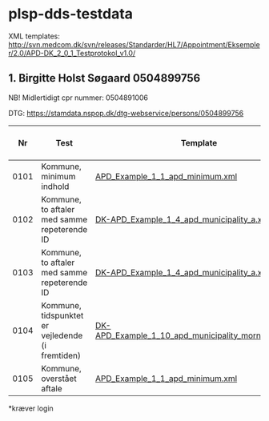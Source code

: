 # plsp-dds-testdata

XML templates: http://svn.medcom.dk/svn/releases/Standarder/HL7/Appointment/Eksempler/2.0/APD-DK_2_0_1_Testprotokol_v1.0/

##  1. Birgitte Holst Søgaard 0504899756

NB! Midlertidigt cpr nummer: 0504891006

DTG: https://stamdata.nspop.dk/dtg-webservice/persons/0504899756

| Nr | Test | Template | Dokument id | Faktisk xml | Cda viewer link* |
| --- | --- | --- |--- | --- | --- | 
| 0101 | Kommune, minimum indhold   | [APD_Example_1_1_apd_minimum.xml](http://svn.medcom.dk/svn/releases/Standarder/HL7/Appointment/Eksempler/2.0/APD-DK_2_0_1_Testprotokol_v1.0/DK-APD_Example_1_1_apd_minimum.xml) | test0101-7953-49ce-8653-cp0504891006^1.2.208.184 | [xml](./pretest_cpr_xml/101_0504890006_DK-APD_Example_1_1_apd_minimum.xml) | [Document](https://cdaviewer.medcom.dk/cdaviewer-test2/search?patientID=0504891006&uniqueID=test0101-7953-49ce-8653-cp0504891006%5e1.2.208.184) |
| 0102 | Kommune, to aftaler med samme repeterende ID | [DK-APD_Example_1_4_apd_municipality_a.xml](http://svn.medcom.dk/svn/drafts/Standarder/HL7/Appointment/Eksempler/2.0/DK-APD_Example_1_4_apd_municipality_a.xml)  |  |  |  |
| 0103 | Kommune, to aftaler med samme repeterende ID | [DK-APD_Example_1_4_apd_municipality_a.xml](http://svn.medcom.dk/svn/drafts/Standarder/HL7/Appointment/Eksempler/2.0/DK-APD_Example_1_4_apd_municipality_a.xml)  |  |  |  |
| 0104 | Kommune, tidspunktet er vejledende (i fremtiden) | [DK-APD_Example_1_10_apd_municipality_morning_sbj.xml](https://svn.medcom.dk/svn/releases/Standarder/HL7/Appointment/Eksempler/2.0/APD-DK_2_0_1_Testprotokol_v1.0/DK-APD_Example_1_10_apd_municipality_morning_sbj.xml)  |  |  |  |
| 0105 | Kommune, overstået aftale | [APD_Example_1_1_apd_minimum.xml](http://svn.medcom.dk/svn/releases/Standarder/HL7/Appointment/Eksempler/2.0/APD-DK_2_0_1_Testprotokol_v1.0/DK-APD_Example_1_1_apd_minimum.xml)  |  |  |  |

*kræver login
